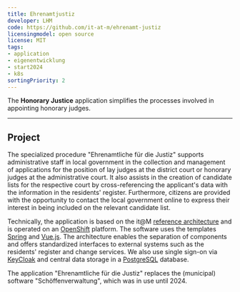 ```yaml
---
title: Ehrenamtjustiz
developer: LHM
code: https://github.com/it-at-m/ehrenamt-justiz
licensingmodel: open source
license: MIT
tags:
- application
- eigenentwicklung
- start2024
- k8s
sortingPriority: 2
---
```


The __Honorary Justice__ application simplifies the processes involved in appointing honorary judges.

---

## Project

The specialized procedure "Ehrenamtliche für die Justiz" supports administrative staff in local government in the collection and management of applications for the position of lay judges at the district court or honorary judges at the administrative court. It also assists in the creation of candidate lists for the respective court by cross-referencing the applicant's data with the information in the residents' register. Furthermore, citizens are provided with the opportunity to contact the local government online to express their interest in being included on the relevant candidate list.

Technically, the application is based on the it@M [reference architecture](https://github.com/it-at-m/refarch) and is operated on an [OpenShift](openshift.md) platform. The software uses the templates [Spring](spring.md) and [Vue.js](vuejs.md). The architecture enables the separation of components and offers standardized interfaces to external systems such as the residents' register and change services. We also use single sign-on via [KeyCloak](keycloak.md) and central data storage in a [PostgreSQL](postgresql.md) database.

The application "Ehrenamtliche für die Justiz" replaces the (municipal) software "Schöffenverwaltung", which was in use until 2024.